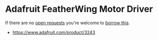 # Adafruit FeatherWing Motor Driver
If there are no [open requests](../../../../issues?q=is%3Aissue+is%3Aopen+%22Adafruit+FeatherWing+Motor+Driver%22+in%3Atitle) you're welcome to [borrow this](../../../../issues/new?title=Borrow+request+for+Adafruit+FeatherWing+Motor+Driver&body=1+piece+of+%5Bthis%5D%28..%2Fblob%2Fmain%2F.%2FHardware%2FModules%2FAdafruit_FeatherWing_Motor_Driver.md%29+for+~2+weeks.).

- https://www.adafruit.com/product/3243
